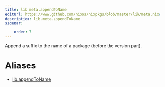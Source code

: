 ```yaml
---
title: lib.meta.appendToName
editUrl: https://www.github.com/nixos/nixpkgs/blob/master/lib/meta.nix#L54C18
description: lib.meta.appendToName
sidebar:

    order: 7
---
```


Append a suffix to the name of a package (before the version
part).


# Aliases

- [lib.appendToName](/reference/libappendToName)



